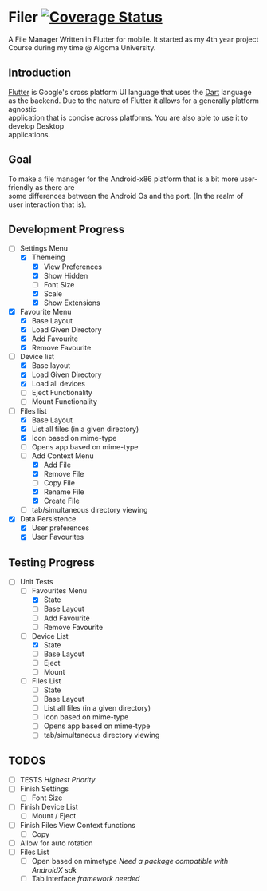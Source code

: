 # Filer  [![Coverage Status](https://coveralls.io/repos/github/NexisHunter/filer_flutter_desktop/badge.svg?branch=master)](https://coveralls.io/github/NexisHunter/filer_flutter_desktop?branch=master)

A File Manager Written in Flutter for mobile. It started as my 4th year project Course during my time @ Algoma University.

## Introduction

[Flutter](http://flutter.dev) is Google's cross platform UI language that uses the [Dart](http://dart.dev)
language as the backend. Due to the nature of Flutter it allows for a generally platform agnostic  
application that is concise across platforms. You are also able to use it to develop Desktop  
applications.

## Goal

To make a file manager for the Android-x86 platform that is a bit more user-friendly as there are  
some differences between the Android Os and the port. (In the realm of user interaction that is).

## Development Progress

- [ ] Settings Menu
  - [x] Themeing
    - [x] View Preferences
    - [x] Show Hidden
    - [ ] Font Size
    - [x] Scale
    - [x] Show Extensions
- [x] Favourite Menu
  - [x] Base Layout
  - [X] Load Given Directory
  - [x] Add Favourite
  - [x] Remove Favourite
- [ ] Device list
  - [x] Base layout
  - [x] Load Given Directory
  - [x] Load all devices
  - [ ] Eject Functionality
  - [ ] Mount Functionality
- [ ] Files list
  - [x] Base Layout
  - [X] List all files (in a given directory)
  - [X] Icon based on mime-type
  - [ ] Opens app based on mime-type
  - [ ] Add Context Menu
    - [x] Add File
    - [x] Remove File
    - [ ] Copy File
    - [X] Rename File
    - [x] Create File
  - [ ] tab/simultaneous directory viewing
- [x] Data Persistence
  - [x] User preferences
  - [x] User Favourites

## Testing Progress

- [ ] Unit Tests
  - [ ] Favourites Menu
    - [X] State
    - [ ] Base Layout
    - [ ] Add Favourite
    - [ ] Remove Favourite
  - [ ] Device List
    - [X] State
    - [ ] Base Layout
    - [ ] Eject
    - [ ] Mount
  - [ ] Files List
    - [ ] State
    - [ ] Base Layout
    - [ ] List all files (in a given directory)
    - [ ] Icon based on mime-type
    - [ ] Opens app based on mime-type
    - [ ] tab/simultaneous directory viewing

## TODOS

- [ ] TESTS *Highest Priority*
- [ ] Finish Settings
  - [ ] Font Size
- [ ] Finish Device List
  - [ ] Mount / Eject
- [ ] Finish Files View Context functions
  - [ ] Copy
- [ ] Allow for auto rotation
- [ ] Files List
  - [ ] Open based on mimetype *Need a package compatible with AndroidX sdk*
  - [ ] Tab interface *framework needed*
